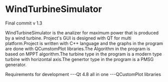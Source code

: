# WindTurbineSimulator
Final commit v 1.3

WindTurbineSimulator is the analizer for maximum power that is produced by a wind turbine.
Project's GUI is designed with QT for multi platform.Project is written with C++ language and 
the graphs in the program are done with QCumstomPlot libraries.The Algorithm in the program is based on MPPT
algorithm.The turbine type in the program is a modern type turbine with horizontal axis.The genertor type in the program
is a PMSG generator.

Requirements for development
---Qt 4.8 all in one
---QCustomPlot libraries

